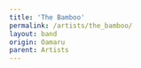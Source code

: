 ```yaml
---
title: 'The Bamboo'
permalink: /artists/the_bamboo/
layout: band
origin: Oamaru
parent: Artists
---
```

